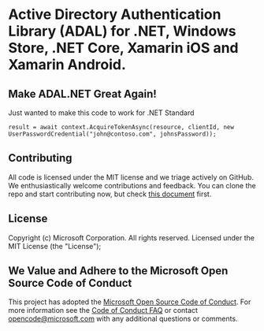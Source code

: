 # Active Directory Authentication Library (ADAL) for .NET, Windows Store, .NET Core, Xamarin iOS and Xamarin Android.
## Make ADAL.NET Great Again!

Just wanted to make this code to work for .NET Standard
```CSharp
result = await context.AcquireTokenAsync(resource, clientId, new UserPasswordCredential("john@contoso.com", johnsPassword));
```

## Contributing

All code is licensed under the MIT license and we triage actively on GitHub. We enthusiastically welcome contributions and feedback. You can clone the repo and start contributing now, but check [this document](./contributing.md) first.

## License

Copyright (c) Microsoft Corporation.  All rights reserved. Licensed under the MIT License (the "License");

## We Value and Adhere to the Microsoft Open Source Code of Conduct

This project has adopted the [Microsoft Open Source Code of Conduct](https://opensource.microsoft.com/codeofconduct/). For more information see the [Code of Conduct FAQ](https://opensource.microsoft.com/codeofconduct/faq/) or contact [opencode@microsoft.com](mailto:opencode@microsoft.com) with any additional questions or comments.
